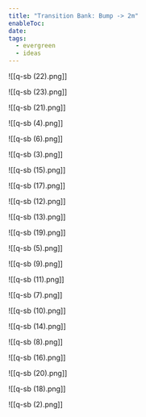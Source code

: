 ```yaml
---
title: "Transition Bank: Bump -> 2m"
enableToc: 
date: 
tags:
  - evergreen
  - ideas
---
```

![[q-sb (22).png]]

![[q-sb (23).png]]

![[q-sb (21).png]]

![[q-sb (4).png]]

![[q-sb (6).png]]

![[q-sb (3).png]]

![[q-sb (15).png]]

![[q-sb (17).png]]

![[q-sb (12).png]]

![[q-sb (13).png]]

![[q-sb (19).png]]

![[q-sb (5).png]]

![[q-sb (9).png]]

![[q-sb (11).png]]

![[q-sb (7).png]]

![[q-sb (10).png]]

![[q-sb (14).png]]

![[q-sb (8).png]]

![[q-sb (16).png]]

![[q-sb (20).png]]

![[q-sb (18).png]]

![[q-sb (2).png]]